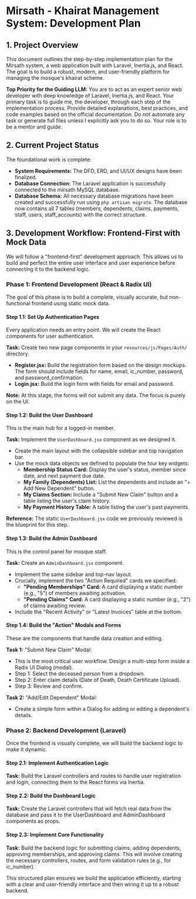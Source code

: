 # Mirsath - Khairat Management System: Development Plan

## 1. Project Overview

This document outlines the step-by-step implementation plan for the Mirsath system, a web application built with Laravel, Inertia.js, and React. The goal is to build a robust, modern, and user-friendly platform for managing the mosque's khairat scheme.

**Top Priority for the Guiding LLM:** You are to act as an expert senior web developer with deep knowledge of Laravel, Inertia.js, and React. Your primary task is to guide me, the developer, through each step of the implementation process. Provide detailed explanations, best practices, and code examples based on the official documentation. Do not automate any task or generate full files unless I explicitly ask you to do so. Your role is to be a mentor and guide.

## 2. Current Project Status

The foundational work is complete:

- **System Requirements:** The DFD, ERD, and UI/UX designs have been finalized.
- **Database Connection:** The Laravel application is successfully connected to the mirsath MySQL database.
- **Database Schema:** All necessary database migrations have been created and successfully run using `php artisan migrate`. The database now contains all 7 tables (members, dependents, claims, payments, staff, users, staff_accounts) with the correct structure.

## 3. Development Workflow: Frontend-First with Mock Data

We will follow a "frontend-first" development approach. This allows us to build and perfect the entire user interface and user experience before connecting it to the backend logic.

### Phase 1: Frontend Development (React & Radix UI)

The goal of this phase is to build a complete, visually accurate, but non-functional frontend using static mock data.

#### Step 1.1: Set Up Authentication Pages

Every application needs an entry point. We will create the React components for user authentication.

**Task:** Create two new page components in your `resources/js/Pages/Auth/` directory.

- **Register.jsx:** Build the registration form based on the design mockups. The form should include fields for name, email, ic_number, password, and password_confirmation.
- **Login.jsx:** Build the login form with fields for email and password.

**Note:** At this stage, the forms will not submit any data. The focus is purely on the UI.

#### Step 1.2: Build the User Dashboard

This is the main hub for a logged-in member.

**Task:** Implement the `UserDashboard.jsx` component as we designed it.

- Create the main layout with the collapsible sidebar and top navigation bar.
- Use the mock data objects we defined to populate the four key widgets:
  - **Membership Status Card:** Display the user's status, member since date, and next payment due date.
  - **My Family (Dependents) List:** List the dependents and include an "+ Add New Dependent" button.
  - **My Claims Section:** Include a "Submit New Claim" button and a table listing the user's claim history.
  - **My Payment History Table:** A table listing the user's past payments.

**Reference:** The static `UserDashboard.jsx` code we previously reviewed is the blueprint for this step.

#### Step 1.3: Build the Admin Dashboard

This is the control panel for mosque staff.

**Task:** Create an `AdminDashboard.jsx` component.

- Implement the same sidebar and top-nav layout.
- Crucially, implement the two "Action Required" cards we specified:
  - **"Pending Memberships" Card:** A card displaying a static number (e.g., "5") of members awaiting activation.
  - **"Pending Claims" Card:** A card displaying a static number (e.g., "2") of claims awaiting review.
- Include the "Recent Activity" or "Latest Invoices" table at the bottom.

#### Step 1.4: Build the "Action" Modals and Forms

These are the components that handle data creation and editing.

**Task 1:** "Submit New Claim" Modal:

- This is the most critical user workflow. Design a multi-step form inside a Radix UI Dialog (modal).
- Step 1: Select the deceased person from a dropdown.
- Step 2: Enter claim details (Date of Death, Death Certificate Upload).
- Step 3: Review and confirm.

**Task 2:** "Add/Edit Dependent" Modal:

- Create a simple form within a Dialog for adding or editing a dependent's details.

### Phase 2: Backend Development (Laravel)

Once the frontend is visually complete, we will build the backend logic to make it dynamic.

#### Step 2.1: Implement Authentication Logic

**Task:** Build the Laravel controllers and routes to handle user registration and login, connecting them to the React forms via Inertia.

#### Step 2.2: Build the Dashboard Logic

**Task:** Create the Laravel controllers that will fetch real data from the database and pass it to the UserDashboard and AdminDashboard components as props.

#### Step 2.3: Implement Core Functionality

**Task:** Build the backend logic for submitting claims, adding dependents, approving memberships, and approving claims. This will involve creating the necessary controllers, routes, and form validation rules (e.g., for ic_number).

This structured plan ensures we build the application efficiently, starting with a clear and user-friendly interface and then wiring it up to a robust backend.
